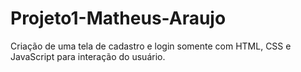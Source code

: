 # Projeto1-Matheus-Araujo
Criação de uma tela de cadastro e login somente com HTML, CSS e JavaScript para interação do usuário. 
